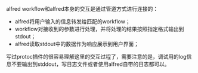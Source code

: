 alfred workflow和alfred本身的交互是通过管道方式进行连接的：
- alfred将用户输入的信息转发给匹配的workflow；
- workflow对接收到的参数进行处理，并将处理的结果按照指定格式输出到stdout；
- alfred读取stdout中的数据作为响应展示到用户界面；

写过protoc插件的很容易理解这里的交互过程了，需要注意的是，调试用的log信息不要输出到stddout，写日志文件或者使用alfred自带的日志都可以。
